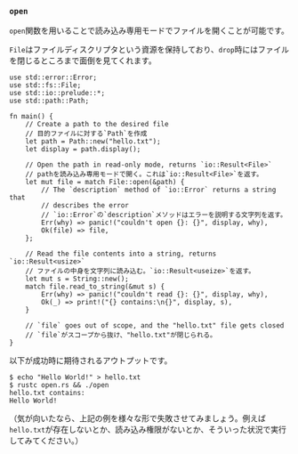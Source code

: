 ### `open`

`open`関数を用いることで読み込み専用モードでファイルを開くことが可能です。

`File`はファイルディスクリプタという資源を保持しており、`drop`時にはファイルを閉じるところまで面倒を見てくれます。

``` {.rust .editable .ignore}
use std::error::Error;
use std::fs::File;
use std::io::prelude::*;
use std::path::Path;

fn main() {
    // Create a path to the desired file
    // 目的ファイルに対する`Path`を作成
    let path = Path::new("hello.txt");
    let display = path.display();

    // Open the path in read-only mode, returns `io::Result<File>`
    // pathを読み込み専用モードで開く。これは`io::Result<File>`を返す。
    let mut file = match File::open(&path) {
        // The `description` method of `io::Error` returns a string that
        // describes the error
        // `io::Error`の`description`メソッドはエラーを説明する文字列を返す。
        Err(why) => panic!("couldn't open {}: {}", display, why),
        Ok(file) => file,
    };

    // Read the file contents into a string, returns `io::Result<usize>`
    // ファイルの中身を文字列に読み込む。`io::Result<useize>`を返す。
    let mut s = String::new();
    match file.read_to_string(&mut s) {
        Err(why) => panic!("couldn't read {}: {}", display, why),
        Ok(_) => print!("{} contains:\n{}", display, s),
    }

    // `file` goes out of scope, and the "hello.txt" file gets closed
    // `file`がスコープから抜け、"hello.txt"が閉じられる。
}
```

以下が成功時に期待されるアウトプットです。

``` shell
$ echo "Hello World!" > hello.txt
$ rustc open.rs && ./open
hello.txt contains:
Hello World!
```

（気が向いたなら、上記の例を様々な形で失敗させてみましょう。例えば`hello.txt`が存在しないとか、読み込み権限がないとか、そういった状況で実行してみてください。）


